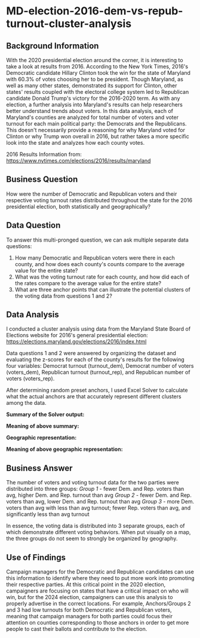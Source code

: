 # MD-election-2016-dem-vs-repub-turnout-cluster-analysis

## Background Information 

With the 2020 presidential election around the corner, it is interesting to take a look at results from 2016. According to the New York Times, 2016's Democratic candidate Hillary Clinton took the win for the state of Maryland with 60.3% of votes choosing her to be president. Though Maryland, as well as many other states, demonstrated its support for Clinton, other states' results coupled with the electoral college system led to Republican candidate Donald Trump's victory for the 2016-2020 term. As with any election, a further analysis into Maryland's results can help researchers better understand trends about voters. In this data analysis, each of Maryland's counties are analyzed for total number of voters and voter turnout for each main political party: the Democrats and the Republicans. This doesn't necessarily provide a reasoning for why Maryland voted for Clinton or why Trump won overall in 2016, but rather takes a more specific look into the state and analyzes how each county votes. 

2016 Results Information from: https://www.nytimes.com/elections/2016/results/maryland

## Business Question

How were the number of Democratic and Republican voters and their respective voting turnout rates distributed throughout the state for the 2016 presidential election, both statistically and geographically? 

## Data Question 

To answer this multi-pronged question, we can ask multiple separate data questions: 
1) How many Democratic and Republican voters were there in each county, and how does each county's counts compare to the average value for the entire state? 
2) What was the voting turnout rate for each county, and how did each of the rates compare to the average value for the entire state? 
3) What are three anchor points that can illustrate the potential clusters of the voting data from questions 1 and 2? 

## Data Analysis 

I conducted a cluster analysis using data from the Maryland State Board of Elections website for 2016's general presidential election: https://elections.maryland.gov/elections/2016/index.html

Data questions 1 and 2 were answered by organizing the dataset and evaluating the z-scores for each of the county's results for the following four variables: Democrat turnout (turnout_dem), Democrat number of voters (voters_dem), Republican turnout (turnout_rep), and Republican number of voters (voters_rep). 

After determining random preset anchors, I used Excel Solver to calculate what the actual anchors are that accurately represent different clusters among the data. 

**Summary of the Solver output:** 


**Meaning of above summary:** 



**Geographic representation:** 



**Meaning of above geographic representation:** 


## Business Answer 

The number of voters and voting turnout data for the two parties were distributed into three groups: 
*Group 1* - fewer Dem. and Rep. voters than avg, higher Dem. and Rep. turnout than avg
*Group 2* - fewer Dem. and Rep. voters than avg, lower Dem. and Rep. turnout than avg
*Group 3* - more Dem. voters than avg with less than avg turnout; fewer Rep. voters than avg, and significantly less than avg turnout 

In essence, the voting data is distributed into 3 separate groups, each of which demonstrate different voting behaviors. When put visually on a map, the three groups do not seem to strongly be organized by geography.  

## Use of Findings 

Campaign managers for the Democratic and Republican candidates can use this information to identify where they need to put more work into promoting their respective parties. At this critical point in the 2020 election, campaigners are focusing on states that have a critical impact on who will win, but for the 2024 election, campaigners can use this analysis to properly advertise in the correct locations. For example, Anchors/Groups 2 and 3 had low turnouts for both Democratic and Republican voters, meaning that campaign managers for both parties could focus their attention on counties corresponding to those anchors in order to get more people to cast their ballots and contribute to the election. 

